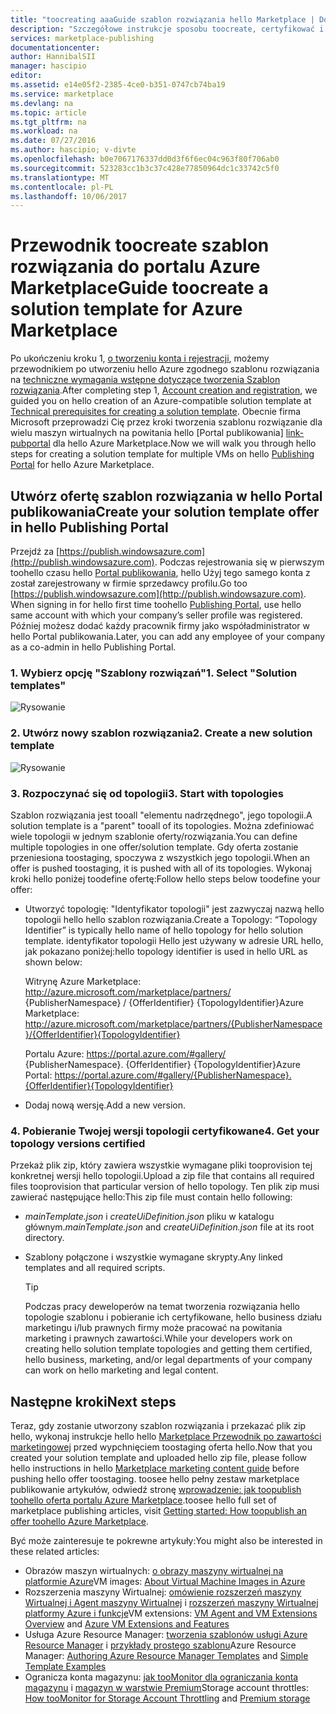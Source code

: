 ```yaml
---
title: "toocreating aaaGuide szablon rozwiązania hello Marketplace | Dokumentacja firmy Microsoft"
description: "Szczegółowe instrukcje sposobu toocreate, certyfikować i wdrażanie szablonu rozwiązania obrazu wielu maszyn wirtualnych na zakupu na hello Azure Marketplace."
services: marketplace-publishing
documentationcenter: 
author: HannibalSII
manager: hascipio
editor: 
ms.assetid: e14e05f2-2385-4ce0-b351-0747cb74ba19
ms.service: marketplace
ms.devlang: na
ms.topic: article
ms.tgt_pltfrm: na
ms.workload: na
ms.date: 07/27/2016
ms.author: hascipio; v-divte
ms.openlocfilehash: b0e7067176337dd0d3f6f6ec04c963f80f706ab0
ms.sourcegitcommit: 523283cc1b3c37c428e77850964dc1c33742c5f0
ms.translationtype: MT
ms.contentlocale: pl-PL
ms.lasthandoff: 10/06/2017
---
```

# <a name="guide-toocreate-a-solution-template-for-azure-marketplace"></a><span data-ttu-id="a59c7-103">Przewodnik toocreate szablon rozwiązania do portalu Azure Marketplace</span><span class="sxs-lookup"><span data-stu-id="a59c7-103">Guide toocreate a solution template for Azure Marketplace</span></span>
<span data-ttu-id="a59c7-104">Po ukończeniu kroku 1, [o tworzeniu konta i rejestracji][link-acct-creation], możemy przewodnikiem po utworzeniu hello Azure zgodnego szablonu rozwiązania na [techniczne wymagania wstępne dotyczące tworzenia Szablon rozwiązania](marketplace-publishing-solution-template-creation-prerequisites.md).</span><span class="sxs-lookup"><span data-stu-id="a59c7-104">After completing step 1, [Account creation and registration][link-acct-creation], we guided you on hello creation of an Azure-compatible solution template at [Technical prerequisites for creating a solution template](marketplace-publishing-solution-template-creation-prerequisites.md).</span></span> <span data-ttu-id="a59c7-105">Obecnie firma Microsoft przeprowadzi Cię przez kroki tworzenia szablonu rozwiązanie dla wielu maszyn wirtualnych na powitania hello [Portal publikowania] [ link-pubportal] dla hello Azure Marketplace.</span><span class="sxs-lookup"><span data-stu-id="a59c7-105">Now we will walk you through hello steps for creating a solution template for multiple VMs on hello [Publishing Portal][link-pubportal] for hello Azure Marketplace.</span></span>

## <a name="create-your-solution-template-offer-in-hello-publishing-portal"></a><span data-ttu-id="a59c7-106">Utwórz ofertę szablon rozwiązania w hello Portal publikowania</span><span class="sxs-lookup"><span data-stu-id="a59c7-106">Create your solution template offer in hello Publishing Portal</span></span>
<span data-ttu-id="a59c7-107">Przejdź za [https://publish.windowsazure.com](http://publish.windowsazure.com). Podczas rejestrowania się w pierwszym toohello czasu hello [Portal publikowania](https://publish.windowsazure.com/), hello Użyj tego samego konta z został zarejestrowany w firmie sprzedawcy profilu.</span><span class="sxs-lookup"><span data-stu-id="a59c7-107">Go too [https://publish.windowsazure.com](http://publish.windowsazure.com). When signing in for hello first time toohello [Publishing Portal](https://publish.windowsazure.com/), use hello same account with which your company’s seller profile was registered.</span></span> <span data-ttu-id="a59c7-108">Później możesz dodać każdy pracownik firmy jako współadministrator w hello Portal publikowania.</span><span class="sxs-lookup"><span data-stu-id="a59c7-108">Later, you can add any employee of your company as a co-admin in hello Publishing Portal.</span></span>

### <a name="1-select-solution-templates"></a><span data-ttu-id="a59c7-109">1. Wybierz opcję "Szablony rozwiązań"</span><span class="sxs-lookup"><span data-stu-id="a59c7-109">1. Select "Solution templates"</span></span>
  ![Rysowanie][img-pubportal-menu-sol-templ]

### <a name="2-create-a-new-solution-template"></a><span data-ttu-id="a59c7-111">2. Utwórz nowy szablon rozwiązania</span><span class="sxs-lookup"><span data-stu-id="a59c7-111">2. Create a new solution template</span></span>
  ![Rysowanie][img-pubportal-sol-templ-new]

### <a name="3-start-with-topologies"></a><span data-ttu-id="a59c7-113">3. Rozpoczynać się od topologii</span><span class="sxs-lookup"><span data-stu-id="a59c7-113">3. Start with topologies</span></span>
<span data-ttu-id="a59c7-114">Szablon rozwiązania jest tooall "elementu nadrzędnego", jego topologii.</span><span class="sxs-lookup"><span data-stu-id="a59c7-114">A solution template is a "parent" tooall of its topologies.</span></span> <span data-ttu-id="a59c7-115">Można zdefiniować wiele topologii w jednym szablonie oferty/rozwiązania.</span><span class="sxs-lookup"><span data-stu-id="a59c7-115">You can define multiple topologies in one offer/solution template.</span></span> <span data-ttu-id="a59c7-116">Gdy oferta zostanie przeniesiona toostaging, spoczywa z wszystkich jego topologii.</span><span class="sxs-lookup"><span data-stu-id="a59c7-116">When an offer is pushed toostaging, it is pushed with all of its topologies.</span></span> <span data-ttu-id="a59c7-117">Wykonaj kroki hello poniżej toodefine ofertę:</span><span class="sxs-lookup"><span data-stu-id="a59c7-117">Follow hello steps below toodefine your offer:</span></span>     

* <span data-ttu-id="a59c7-118">Utworzyć topologię: "Identyfikator topologii" jest zazwyczaj nazwą hello topologii hello hello szablon rozwiązania.</span><span class="sxs-lookup"><span data-stu-id="a59c7-118">Create a Topology: “Topology Identifier” is typically hello name of hello topology for hello solution template.</span></span> <span data-ttu-id="a59c7-119">identyfikator topologii Hello jest używany w adresie URL hello, jak pokazano poniżej:</span><span class="sxs-lookup"><span data-stu-id="a59c7-119">hello topology identifier is used in hello URL as shown below:</span></span>

  <span data-ttu-id="a59c7-120">Witrynę Azure Marketplace: http://azure.microsoft.com/marketplace/partners/ {PublisherNamespace} / {OfferIdentifier} {TopologyIdentifier}</span><span class="sxs-lookup"><span data-stu-id="a59c7-120">Azure Marketplace: http://azure.microsoft.com/marketplace/partners/{PublisherNamespace}/{OfferIdentifier}{TopologyIdentifier}</span></span>

  <span data-ttu-id="a59c7-121">Portalu Azure: https://portal.azure.com/#gallery/ {PublisherNamespace}. {OfferIdentifier} {TopologyIdentifier}</span><span class="sxs-lookup"><span data-stu-id="a59c7-121">Azure Portal: https://portal.azure.com/#gallery/{PublisherNamespace}.{OfferIdentifier}{TopologyIdentifier}</span></span>
* <span data-ttu-id="a59c7-122">Dodaj nową wersję.</span><span class="sxs-lookup"><span data-stu-id="a59c7-122">Add a new version.</span></span>

### <a name="4-get-your-topology-versions-certified"></a><span data-ttu-id="a59c7-123">4. Pobieranie Twojej wersji topologii certyfikowane</span><span class="sxs-lookup"><span data-stu-id="a59c7-123">4. Get your topology versions certified</span></span>
<span data-ttu-id="a59c7-124">Przekaż plik zip, który zawiera wszystkie wymagane pliki tooprovision tej konkretnej wersji hello topologii.</span><span class="sxs-lookup"><span data-stu-id="a59c7-124">Upload a zip file that contains all required files tooprovision that particular version of hello topology.</span></span> <span data-ttu-id="a59c7-125">Ten plik zip musi zawierać następujące hello:</span><span class="sxs-lookup"><span data-stu-id="a59c7-125">This zip file must contain hello following:</span></span>

* <span data-ttu-id="a59c7-126">*mainTemplate.json* i *createUiDefinition.json* pliku w katalogu głównym.</span><span class="sxs-lookup"><span data-stu-id="a59c7-126">*mainTemplate.json* and *createUiDefinition.json* file at its root directory.</span></span>
* <span data-ttu-id="a59c7-127">Szablony połączone i wszystkie wymagane skrypty.</span><span class="sxs-lookup"><span data-stu-id="a59c7-127">Any linked templates and all required scripts.</span></span>

  > [!TIP]
  > <span data-ttu-id="a59c7-128">Podczas pracy deweloperów na temat tworzenia rozwiązania hello topologie szablonu i pobieranie ich certyfikowane, hello business działu marketingu i/lub prawnych firmy może pracować na powitania marketing i prawnych zawartości.</span><span class="sxs-lookup"><span data-stu-id="a59c7-128">While your developers work on creating hello solution template topologies and getting them certified, hello business, marketing, and/or legal departments of your company can work on hello marketing and legal content.</span></span>
  >
  >

## <a name="next-steps"></a><span data-ttu-id="a59c7-129">Następne kroki</span><span class="sxs-lookup"><span data-stu-id="a59c7-129">Next steps</span></span>
<span data-ttu-id="a59c7-130">Teraz, gdy zostanie utworzony szablon rozwiązania i przekazać plik zip hello, wykonaj instrukcje hello hello [Marketplace Przewodnik po zawartości marketingowej](marketplace-publishing-push-to-staging.md) przed wypchnięciem toostaging oferta hello.</span><span class="sxs-lookup"><span data-stu-id="a59c7-130">Now that you created your solution template and uploaded hello zip file, please follow hello instructions in hello [Marketplace marketing content guide](marketplace-publishing-push-to-staging.md) before pushing hello offer toostaging.</span></span> <span data-ttu-id="a59c7-131">toosee hello pełny zestaw marketplace publikowanie artykułów, odwiedź stronę [wprowadzenie: jak toopublish toohello oferta portalu Azure Marketplace](marketplace-publishing-getting-started.md).</span><span class="sxs-lookup"><span data-stu-id="a59c7-131">toosee hello full set of marketplace publishing articles, visit [Getting started: How toopublish an offer toohello Azure Marketplace](marketplace-publishing-getting-started.md).</span></span>

<span data-ttu-id="a59c7-132">Być może zainteresuje te pokrewne artykuły:</span><span class="sxs-lookup"><span data-stu-id="a59c7-132">You might also be interested in these related articles:</span></span>

* <span data-ttu-id="a59c7-133">Obrazów maszyn wirtualnych: [o obrazy maszyny wirtualnej na platformie Azure](https://msdn.microsoft.com/library/azure/dn790290.aspx)</span><span class="sxs-lookup"><span data-stu-id="a59c7-133">VM images: [About Virtual Machine Images in Azure](https://msdn.microsoft.com/library/azure/dn790290.aspx)</span></span>
* <span data-ttu-id="a59c7-134">Rozszerzenia maszyny Wirtualnej: [omówienie rozszerzeń maszyny Wirtualnej i Agent maszyny Wirtualnej](https://msdn.microsoft.com/library/azure/dn832621.aspx) i [rozszerzeń maszyny Wirtualnej platformy Azure i funkcje](https://msdn.microsoft.com/library/azure/dn606311.aspx)</span><span class="sxs-lookup"><span data-stu-id="a59c7-134">VM extensions: [VM Agent and VM Extensions Overview](https://msdn.microsoft.com/library/azure/dn832621.aspx) and [Azure VM Extensions and Features](https://msdn.microsoft.com/library/azure/dn606311.aspx)</span></span>
* <span data-ttu-id="a59c7-135">Usługa Azure Resource Manager: [tworzenia szablonów usługi Azure Resource Manager](../azure-resource-manager/resource-group-authoring-templates.md) i [przykłady prostego szablonu](https://github.com/rjmax/ArmExamples)</span><span class="sxs-lookup"><span data-stu-id="a59c7-135">Azure Resource Manager: [Authoring Azure Resource Manager Templates](../azure-resource-manager/resource-group-authoring-templates.md) and [Simple Template Examples](https://github.com/rjmax/ArmExamples)</span></span>
* <span data-ttu-id="a59c7-136">Ogranicza konta magazynu: [jak tooMonitor dla ograniczania konta magazynu](http://blogs.msdn.com/b/mast/archive/2014/08/02/how-to-monitor-for-storage-account-throttling.aspx) i [magazyn w warstwie Premium](../storage/common/storage-premium-storage.md#scalability-and-performance-targets)</span><span class="sxs-lookup"><span data-stu-id="a59c7-136">Storage account throttles: [How tooMonitor for Storage Account Throttling](http://blogs.msdn.com/b/mast/archive/2014/08/02/how-to-monitor-for-storage-account-throttling.aspx) and [Premium storage](../storage/common/storage-premium-storage.md#scalability-and-performance-targets)</span></span>

[img-pubportal-menu-sol-templ]:media/marketplace-publishing-solution-template-creation/pubportal-menu-solution-templates.png
[img-pubportal-sol-templ-new]:media/marketplace-publishing-solution-template-creation/pubportal-solution-template-new.png
[link-acct-creation]:marketplace-publishing-accounts-creation-registration.md
[link-pubportal]:https://publish.windowsazure.com
